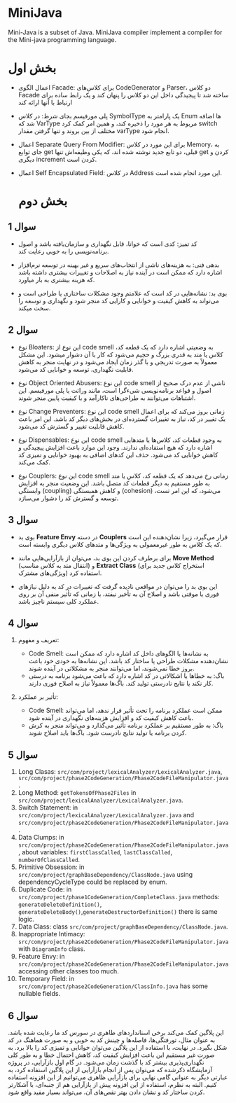 # MiniJava
Mini-Java is a subset of Java. MiniJava compiler implement a compiler for the Mini-java
programming language.

# بخش اول
* اعمال الگوی Facade:
  برای کلاس‌های CodeGenerator و Parser، دو کلاس Facade ساخته شد تا پیجیدگی داخل این دو کلاس را پنهان کند و یک رابط ساده برای ارتباط با آنها ارائه کند
* پلی مورفیسم بجای شرط:
  در کلاس SymbolType یک پارامتر به Enum ها اضافه شد که VarType مربوط به هر مورد را ذخیره کند، و همین امر کمک کرد switch مختلف از بین بروند و تنها گرفتن مقدار varType انجام شود.
* اعمال Separate Query From Modifier:
  برای این مورد در کلاس Memory، به جای توابع get قبلی، دو تابع جدید نوشته شده اند، که یکی وظیفه‌اش تنها get کردن و دیگری increment کردن است. 
* اعمال Self Encapsulated Field:
  در کلاس‌ Address این مورد انجام شده است.

   # بخش دوم

## سوال 1



* کد تمیز: کدی است که خوانا، قابل نگهداری و سازمان‌یافته باشد و اصول برنامه‌نویسی را به خوبی رعایت کند.

* بدهی فنی: به هزینه‌های ناشی از انتخاب‌های سریع و غیر بهینه در توسعه نرم‌افزار اشاره دارد که ممکن است در آینده نیاز به اصلاحات و تغییرات بیشتری داشته باشد که هزینه بیشتری به بار میاورد.

* بوی بد: نشانه‌هایی در کد است که علامتم وجود مشکلات ساختاری یا طراحی است و می‌تواند به کاهش کیفیت و خوانایی و کارایی کد منجر شود و نگهداری و توسعه را سخت میکند.


## سوال 2

* نوع Bloaters: این نوع از code smell به وضعیتی اشاره دارد که یک قطعه کد، کلاس یا متد به قدری بزرگ و حجیم می‌شود که کار با آن دشوار میشود. این مشکل معمولاً به صورت تدریجی و با گذر زمان ایجاد می‌شود و در نهایت منجر به کاهش قابلیت نگهداری، توسعه و خوانایی کد می‌شود.

* نوع Object Oriented Abusers: این نوع code smell ناشی از عدم درک صحیح از اصول و قواعد برنامه‌نویسی شیءگرا است، مانند وراثت یا پلی مورفیسم. این اشتباهات می‌توانند به طراحی‌های ناکارآمد و با کیفیت پایین منجر شوند.

* نوع Change Preventers: این نوع code smell زمانی بروز می‌کند که برای اعمال یک تغییر در کد، نیاز به تغییرات گسترده‌ای در بخش‌های دیگر کد باشد. این امر باعث کاهش قابلیت تغییر و گسترش کد می‌شود.

* نوع Dispensables: این نوع code smell به وجود قطعات کد، کلاس‌ها یا متدهایی اشاره دارد که هیچ استفاده‌ای ندارند. وجود این موارد باعث افزایش پیچیدگی و کاهش خوانایی کد می‌شود. حذف این کدهای اضافی به بهبود خوانایی و تمیزی کد کمک می‌کند.

* نوع Couplers: این نوع code smell زمانی رخ می‌دهد که یک قطعه کد، کلاس یا متد به طور مستقیم به دیگر قطعات کد متصل باشد. این وضعیت منجر به افزایش وابستگی (coupling) و کاهش همبستگی (cohesion) می‌شود، که این امر تست، توسعه و گسترش کد را دشوار می‌سازد.

## سوال 3
-  بوی بد **Feature Envy** در دسته **Couplers** قرار می‌گیرد، زیرا نشان‌دهنده این است که یک کلاس به طور غیرمعمولی به ویژگی‌ها و متدهای کلاس دیگری وابسته است.

- برای برطرف کردن این بوی بد، می‌توان از بازآرایی‌هایی مانند **Move Method** (انتقال متد به کلاس مناسب) و **Extract Class** (استخراج کلاس جدید برای ویژگی‌های مشترک) استفاده کرد.

- این بوی بد را می‌توان در مواقعی نادیده گرفت که تغییرات در کد به دلیل نیازهای فوری یا موقتی باشد و اصلاح آن به تأخیر نیفتد، یا زمانی که تأثیر منفی آن بر روی عملکرد کلی سیستم ناچیز باشد.
## سوال 4
1. تعریف و مفهوم:
   * Code Smell: به نشانه‌ها یا الگوهای داخل کد اشاره دارد که ممکن است نشان‌دهنده مشکلات طراحی یا ساختار کد باشد. این نشانه‌ها به خودی خود باعث بروز خطا نمی‌شوند، اما می‌توانند منجر به مشکلاتی در آینده شوند.
   * باگ: به خطاها یا اشکالاتی در کد اشاره دارد که باعث می‌شود برنامه به درستی کار نکند یا نتایج نادرستی تولید کند. باگ‌ها معمولاً نیاز به اصلاح فوری دارند.

2. تأثیر بر عملکرد:
   * Code Smell: ممکن است عملکرد برنامه را تحت تأثیر قرار ندهد، اما می‌تواند باعث کاهش کیفیت کد و افزایش هزینه‌های نگهداری در آینده شود.
   * باگ: به طور مستقیم بر عملکرد برنامه تأثیر می‌گذارد و می‌تواند منجر به کرش کردن برنامه یا تولید نتایج نادرست شود. باگ‌ها باید اصلاح شوند.


## سوال 5

1. Long Clasas: `src/com/project/lexicalAnalyzer/LexicalAnalyzer.java`, `    src/com/project/phase2CodeGeneration/Phase2CodeFileManipulator.java`.
2. Long Method: `getTokensOfPhase2Files` in `src/com/project/lexicalAnalyzer/LexicalAnalyzer.java`.
3. Switch Statement: in `src/com/project/lexicalAnalyzer/LexicalAnalyzer.java` and `src/com/project/phase2CodeGeneration/Phase2CodeFileManipulator.java`.
4. Data Clumps: in `src/com/project/phase2CodeGeneration/Phase2CodeFileManipulator.java`, about variables: `firstClassCalled`, `lastClassCalled`, `numberOfClassCalled`.
5. Primitive Obsession: in `src/com/project/graphBaseDependency/ClassNode.java` using dependencyCycleType could be replaced by enum.
6. Duplicate Code: in `src/com/project/phase1CodeGeneration/CompleteClass.java` methods: `generateDeleteDefinition()`, `generateDeleteBody()`,`generateDestructorDefinition()` there is same logic.
7. Data Class: class `src/com/project/graphBaseDependency/ClassNode.java`.
8. Inappropriate Intimacy: `src/com/project/phase2CodeGeneration/Phase2CodeFileManipulator.java` with `DiagramInfo` class.
9. Feature Envy: in `src/com/project/phase2CodeGeneration/Phase2CodeFileManipulator.java` accessing other classes too much.
10. Temporary Field: in `src/com/project/phase2CodeGeneration/ClassInfo.java` has some nullable fields.


## سوال 6
این پلاگین کمک می‌کند برخی استاندارد‌های ظاهری در سورس کد ما رعایت شده باشد. به عنوان مثال، تورفتگی‌ها، فاصله‌ها و چینش کد به خوبی و به صورت هماهنگ در کد شکل بگیرد. در نهایت، با استفاده از این پلاگین می‌توان خوانایی و تمیزی کد را بالا برد. به صورت غیر مستقیم این باعث افزایش کیفیت کد، کاهش احتمال خطا و به طور کلی نگهداری‌پذیری بیشتر کد با گذشت زمان می‌شود. در گام اول بازآرایی، در پروژه آزمایشگاه ذکر‌شده که می‌توان پس از انجام بازآرایی از این پلاگین استفاده کرد، به عبارتی دیگر به عنوانی گامی نهایی برای بازآرایی ظاهری می‌توانیم از این افزونه استفاده کنیم. البته به نظرم، استفاده از این افزونه پیش از بازآرایی هم از جنبه‌ای، با آشکارتر کردن ساختار کد و نشان دادن بهتر نقص‌های آن، می‌تواند بسیار مفید واقع شود.
